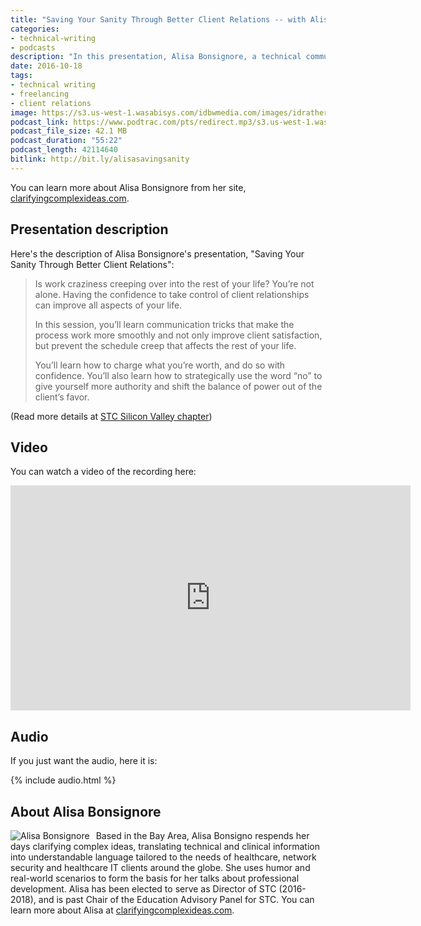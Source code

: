 ```yaml
---
title: "Saving Your Sanity Through Better Client Relations -- with Alisa Bonsignore"
categories:
- technical-writing
- podcasts
description: "In this presentation, Alisa Bonsignore, a technical communication consultant based in the San Francisco Bay area, talks about how she developed confidence and experience in consulting with clients about writing projects. In the beginning, Alisa started out by apologizing for projects in which she worked excessive numbers of hours for little pay, often trying to meet last-minute requests that required late nights and zapped her work-family balance. But project by project, she started to understand how to interact with clients in a more professional, self-respecting way. Ultimately this helped save her sanity and build a stable income through a reputable business."
date: 2016-10-18
tags:
- technical writing
- freelancing
- client relations
image: https://s3.us-west-1.wasabisys.com/idbwmedia.com/images/idratherbewritinglogo.png
podcast_link: https://www.podtrac.com/pts/redirect.mp3/s3.us-west-1.wasabisys.com/idbwmedia.com/podcasts/alisabonsignore.mp3
podcast_file_size: 42.1 MB
podcast_duration: "55:22"
podcast_length: 42114640
bitlink: http://bit.ly/alisasavingsanity
---
```


You can learn more about Alisa Bonsignore from her site, [clarifyingcomplexideas.com](http://clarifyingcomplexideas.com).

## Presentation description

Here's the description of Alisa Bonsignore's presentation, "Saving Your Sanity Through Better Client Relations":

> Is work craziness creeping over into the rest of your life? You’re not alone. Having the confidence to take control of client relationships can improve all aspects of your life.
>
> In this session, you’ll learn communication tricks that make the process work more smoothly and not only improve client satisfaction, but prevent the schedule creep that affects the rest of your life.
>
> You’ll learn how to charge what you’re worth, and do so with confidence. You’ll also learn how to strategically use the word “no” to give yourself more authority and shift the balance of power out of the client’s favor.

(Read more details at [STC Silicon Valley chapter](http://www.stc-siliconvalley.org/2016/09/28/october-17-2016-saving-your-sanity-through-better-client-relations/))

## Video

You can watch a video of the recording here:

<iframe width="640" height="360" src="https://www.youtube.com/embed/mAKWUKpcNp8" frameborder="0" allowfullscreen></iframe>

## Audio

If you just want the audio, here it is:

{% include audio.html %}


## About Alisa Bonsignore

<p><img style="float: left; max-width: 150px; padding-right: 10px;" src="{{ "https://s3.us-west-1.wasabisys.com/idbwmedia.com/images/alisa-bonsignore.jpg" | prepend: site.baseurl }}" alt="Alisa Bonsignore" />Based in the Bay Area, Alisa Bonsigno respends her days clarifying complex ideas, translating technical and clinical information into understandable language tailored to the needs of healthcare, network security and healthcare IT clients around the globe. She uses humor and real-world scenarios to form the basis for her talks about professional development. Alisa has been elected to serve as Director of STC (2016-2018), and is past Chair of the Education Advisory Panel for STC. You can learn more about Alisa at <a href="http://clarifyingcomplexideas.com">clarifyingcomplexideas.com</a>.</p>
